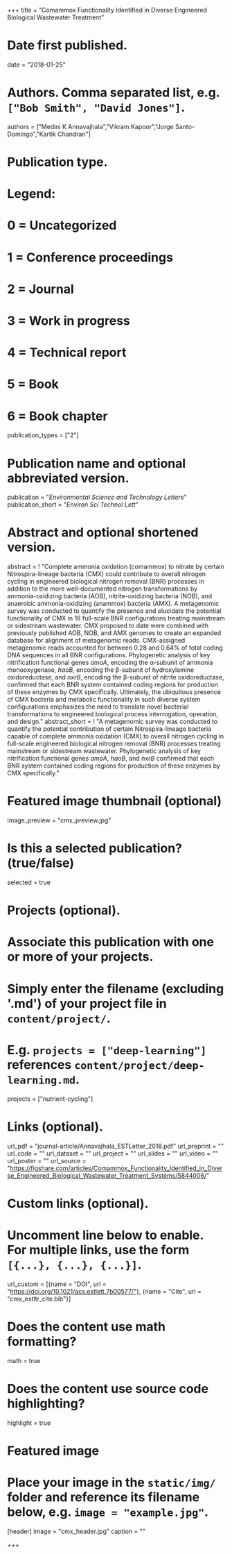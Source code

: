+++
title = "Comammox Functionality Identified in Diverse Engineered Biological Wastewater Treatment"

# Date first published.
date = "2018-01-25"

# Authors. Comma separated list, e.g. `["Bob Smith", "David Jones"]`.
authors = ["Medini K Annavajhala","Vikram Kapoor","Jorge Santo-Domingo","Kartik Chandran"]

# Publication type.
# Legend:
# 0 = Uncategorized
# 1 = Conference proceedings
# 2 = Journal
# 3 = Work in progress
# 4 = Technical report
# 5 = Book
# 6 = Book chapter
publication_types = ["2"]

# Publication name and optional abbreviated version.
publication = "*Environmental Science and Technology Letters*"
publication_short = "*Environ Sci Technol Lett*"

# Abstract and optional shortened version.
abstract = ! "Complete ammonia oxidation (comammox) to nitrate by certain Nitrospira-lineage bacteria (CMX) could contribute to overall nitrogen cycling in engineered biological nitrogen removal (BNR) processes in addition to the more well-documented nitrogen transformations by ammonia-oxidizing bacteria (AOB), nitrite-oxidizing bacteria (NOB), and anaerobic ammonia-oxidizing (anammox) bacteria (AMX). A metagenomic survey was conducted to quantify the presence and elucidate the potential functionality of CMX in 16 full-scale BNR configurations treating mainstream or sidestream wastewater. CMX proposed to date were combined with previously published AOB, NOB, and AMX genomes to create an expanded database for alignment of metagenomic reads. CMX-assigned metagenomic reads accounted for between 0.28 and 0.64% of total coding DNA sequences in all BNR configurations. Phylogenetic analysis of key nitrification functional genes *amoA*, encoding the α-subunit of ammonia monooxygenase, *haoB*, encoding the β-subunit of hydroxylamine oxidoreductase, and *nxrB*, encoding the β-subunit of nitrite oxidoreductase, confirmed that each BNR system contained coding regions for production of these enzymes by CMX specifically. Ultimately, the ubiquitous presence of CMX bacteria and metabolic functionality in such diverse system configurations emphasizes the need to translate novel bacterial transformations to engineered biological process interrogation, operation, and design."
abstract_short = ! "A metagenomic survey was conducted to quantify the potential contribution of certain Nitrospira-lineage bacteria capable of complete ammonia oxidation (CMX) to overall nitrogen cycling in full-scale engineered biological nitrogen removal (BNR) processes treating mainstream or sidestream wastewater. Phylogenetic analysis of key nitrification functional genes *amoA*, *haoB*, and *nxrB* confirmed that each BNR system contained coding regions for production of these enzymes by CMX specifically."

# Featured image thumbnail (optional)
image_preview = "cmx_preview.jpg"

# Is this a selected publication? (true/false)
selected = true

# Projects (optional).
#   Associate this publication with one or more of your projects.
#   Simply enter the filename (excluding '.md') of your project file in `content/project/`.
#   E.g. `projects = ["deep-learning"]` references `content/project/deep-learning.md`.
projects = ["nutrient-cycling"]

# Links (optional).
url_pdf = "journal-article/Annavajhala_ESTLetter_2018.pdf"
url_preprint = ""
url_code = ""
url_dataset = ""
url_project = ""
url_slides = ""
url_video = ""
url_poster = ""
url_source = "https://figshare.com/articles/Comammox_Functionality_Identified_in_Diverse_Engineered_Biological_Wastewater_Treatment_Systems/5844006/"

# Custom links (optional).
#   Uncomment line below to enable. For multiple links, use the form `[{...}, {...}, {...}]`.
url_custom = [{name = "DOI", url = "https://doi.org/10.1021/acs.estlett.7b00577/"}, {name = "Cite", url = "cmx_estltr_cite.bib"}]

# Does the content use math formatting?
math = true

# Does the content use source code highlighting?
highlight = true

# Featured image
# Place your image in the `static/img/` folder and reference its filename below, e.g. `image = "example.jpg"`.
[header]
image = "cmx_header.jpg"
caption = ""

+++
